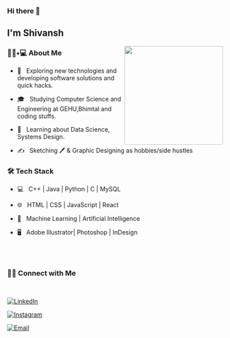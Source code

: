 ### Hi there 👋<h2> I'm Shivansh</h2>

<img align='right' src="https://drive.google.com/file/d/1sOMKqJ6vxGyJa4JoaV76AN04m_vS13Au/view?usp=sharing.gif" width="230">

<h3> 👨🏻•💻 About Me </h3>


- 🤔 &nbsp; Exploring new technologies and developing software solutions and quick hacks.

- 🎓 &nbsp; Studying Computer Science and Engineering at GEHU,Bhimtal and coding stuffs.

- 🌱 &nbsp; Learning about Data Science, Systems Design.

- ✍️ &nbsp; Sketching 🖊 & Graphic Designing as hobbies/side hustles 

<h3>🛠 Tech Stack</h3>

- 💻 &nbsp; C++ | Java | Python | C | MySQL

- 🌐 &nbsp; HTML | CSS | JavaScript | React

- 🔧 &nbsp;  Machine Learning | Artificial Intelligence

- 🖥 &nbsp; Adobe Illustrator| Photoshop | InDesign

<br/><br/>

<h3> 🤝🏻 Connect with Me </h3>

<br>
<p align="center">
  
<a href="https://www.linkedin.com/in/shivanshdubeyy/"><img alt="LinkedIn" src="https://img.shields.io/badge/LinkedIn-Shivansh%20Dubey-blue?style=flat-square&logo=linkedin"></a>

<a href="https://www.instagram.com/shivanshbdueyy/"><img alt="Instagram" src="https://img.shields.io/badge/Instagram-shivanshbdueyy-black?style=flat-square&logo=instagram"></a>

<a href="mailto:shivanshdubey280@gmail.com"><img alt="Email" src="https://img.shields.io/badge/Email-shivanshbubey280@gmail.com-blue?style=flat-square&logo=gmail"></a>

</p>

